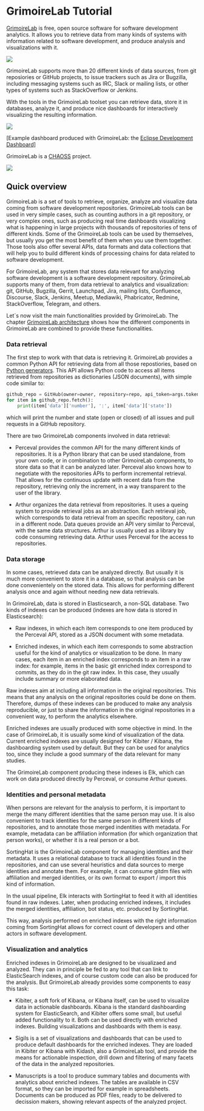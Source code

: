 # GrimoireLab Tutorial

[GrimoireLab](http://grimoirelab.github.io/) is free, open source software for software development analytics. It allows you to retrieve data from many kinds of systems with information related to software development, and produce analysis and visualizations with it.

![](assets/wizard-y.svg)

GrimoireLab supports more than 20 different kinds of data sources, from git reposiories or GitHub projects, to issue trackers such as Jira or Bugzilla, including messaging systems such as IRC, Slack or mailing lists, or other types of systems such as StackOverflow or Jenkins.

With the tools in the GrimoireLab toolset you can retrieve data, store it in databases, analyze it, and produce nice dashboards for interactively visualizing the resulting information.

![](eclipse.png)

[Example dashboard produced with GrimoireLab: the [Eclipse Development Dashboard](http://eclipse.biterg.io)]

GrimoireLab is a [CHAOSS](http://chaoss.community) project.

![](assets/Chaoss_Logo_Pantone1.png)

## Quick overview

GrimoireLab is a set of tools to retrieve, organize, analyze and visualize data coming from software development repositories. GrimoireLab tools can be used in very simple cases, such as counting authors in a git repository, or very complex ones, such as producing real time dashboards visualizing what is happening in large projects with thousands of repositories of tens of different kinds. Some of the GrimoireLab tools can be used by themselves, but usually you get the most benefit of them when you use them together. Those tools also offer several APIs, data formats and data collections that will help you to build different kinds of processing chains for data related to software development.

For GrimoireLab, any system that stores data relevant for analyzing software development is a software development repository. GrimoireLab supports many of them, from data retrieval to analytics and visualization: git, GitHub, Bugzilla, Gerrit, Launchpad, Jira, mailing lists, Confluence, Discourse, Slack, Jenkins, Meetup, Mediawiki, Phabricator, Redmine, StackOverflow, Telegram, and others.

Let´s now visit the main functionalities provided by GrimoireLab. The chapter [GrimoireLab architecture](../grimoirelab/intro.md) shows how the different components in GrimoireLab are combined to provide these functionalities.

### Data retrieval

The first step to work with that data is retrieving it. GrimoireLab provides a common Python API for retrieving data from all those repostiories, based on [Python generators](https://wiki.python.org/moin/Generators). This API allows Python code to access all items retrieved from repositories as dictionaries (JSON documents), with simple code similar to:

```python
github_repo = GitHub(owner=owner, repository=repo, api_token=args.token)
for item in github_repo.fetch():
    print(item['data']['number'], ':', item['data']['state'])
```

which will print the number and state (open or closed) of all issues and pull requests in a GitHub repository.

There are two GrimoireLab components involved in data retrieval:

* Perceval provides the common API for the many different kinds of repositories. It is a Python library that can be used standalone, from your own code, or in combination to other GrimoireLab components, to store data so that it can be analyzed later. Perceval also knows how to negotiate with the repositories APIs to perform incremental retrieval. That allows for the continuous update with recent data from the repository, retrieving only the increment, in a way transparent to the user of the library.

* Arthur organizes the data retrieval from repositories. It uses a queing system to provide retrieval jobs as an abstraction. Each retrieval job, which corresponds to data retrieval from an specific repository, can run in a different node. Data queues provide an API very similar to Perceval, with the same data structures. Arthur is usually used as a library by code consuming retrieving data. Arthur uses Perceval for the access to repositories.

### Data storage

In some cases, retrieved data can be analyzed directly. But usually it is much more convenient to store it in a database, so that analysis can be done convenientely on the stored data. This allows for performing different analysis once and again without needing new data retrievals.

In GrimoireLab, data is stored in Elasticsearch, a non-SQL database. Two kinds of indexes can be produced (indexes are how data is stored in Elasticsearch):

* Raw indexes, in which each item corresponds to one item produced by the Perceval API, stored as a JSON document with some metadata.

* Enriched indexes, in which each item corresponds to some abstraction useful for the kind of analytics or visualization to be done. In many cases, each item in an enriched index corresponds to an item in a raw index: for example, items in the basic git enriched index correspond to commits, as they do in the git raw index. In this case, they usually include summary or more elaborated data.

Raw indexes aim at including all information in the original repositories. This means that any analysis on the original repositories could be done on them. Therefore, dumps of these indexes can be produced to make any analysis reproducible, or just to share the information in the original repositories in a convenient way, to perform the analytics elsewhere.

Enriched indexes are usually produced with some objective in mind. In the case of GrimoireLab, it is usually some kind of visualization of the data. Current enriched indexes are usually designed for Kibiter / Kibana, the dashboarding system used by default. But they can be used for analytics too, since they include a good summary of the data relevant for many studies.

The GrimoireLab component producing these indexes is Elk, which can work on data produced directly by Perceval, or consume Arthur queues.

### Identities and personal metadata

When persons are relevant for the analysis to perform, it is important to merge the many different identities that the same person may use. It is also convenient to track identities for the same person in different kinds of repositories, and to annotate those merged indentities with metadata. For example, metadata can be affiliation information (for which organization that person works), or whether it is a real person or a bot.

SortingHat is the GrimoireLab component for managing identities and their metadata. It uses a relational database to track all identities found in the repositories, and can use several heuristics and data sources to merge identities and annotate them. For example, it can consume gitdm files with affiliation and merged identities, or its own format to export / import this kind of information.

In the usual pipeline, Elk interacts with SortingHat to feed it with all identities found in raw indexes. Later, when producing enriched indexes, it includes the merged identities, affiliation, bot status, etc. produced by SortingHat.

This way, analysis performed on enriched indexes with the right information coming from SortingHat allows for correct count of developers and other actors in software development.

### Visualization and analytics

Enriched indexes in GrimoireLab are designed to be visualizaed and analyzed. They can in principle be fed to any tool that can link to ElasticSearch indexes, and of course custom code can also be produced for the analysis. But GrimoireLab already provides some components to easy this task:

* Kibiter, a soft fork of Kibana, or Kibana itself, can be used to visualize data in actionable dashboards. Kibana is the standard dashboarding system for ElasticSearch, and Kibiter offers some small, but useful added functionality to it. Both can be used directly with enriched indexes. Building visualizations and dashboards with them is easy.

* Sigils is a set of visualizations and dashboards that can be used to produce default dashboards for the enriched indexes. They are loaded in Kibiter or Kibana with Kidash, also a GrimoireLab tool, and provide the means for actionable inspection, drill down and filtering of many facets of the data in the analyzed repositories.

* Manuscripts is a tool to produce summary tables and documents with analytics about enriched indexes. The tables are available in CSV format, so they can be imported for example in spreadsheets. Documents can be produced as PDF files, ready to be delivered to decission makers, showing relevant aspects of the analyzed project.
